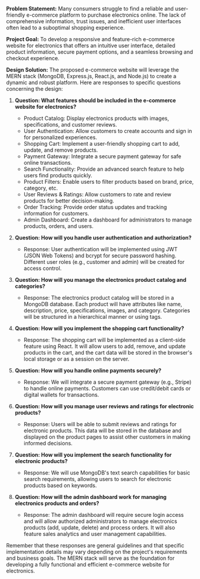 
**Problem Statement:** Many consumers struggle to find a reliable and user-friendly e-commerce platform to purchase electronics online. The lack of comprehensive information, trust issues, and inefficient user interfaces often lead to a suboptimal shopping experience.

**Project Goal:** To develop a responsive and feature-rich e-commerce website for electronics that offers an intuitive user interface, detailed product information, secure payment options, and a seamless browsing and checkout experience.

**Design Solution:** The proposed e-commerce website will leverage the MERN stack (MongoDB, Express.js, React.js, and Node.js) to create a dynamic and robust platform. Here are responses to specific questions concerning the design:

1. **Question: What features should be included in the e-commerce website for electronics?**
   - Product Catalog: Display electronics products with images, specifications, and customer reviews.
   - User Authentication: Allow customers to create accounts and sign in for personalized experiences.
   - Shopping Cart: Implement a user-friendly shopping cart to add, update, and remove products.
   - Payment Gateway: Integrate a secure payment gateway for safe online transactions.
   - Search Functionality: Provide an advanced search feature to help users find products quickly.
   - Product Filters: Enable users to filter products based on brand, price, category, etc.
   - User Reviews & Ratings: Allow customers to rate and review products for better decision-making.
   - Order Tracking: Provide order status updates and tracking information for customers.
   - Admin Dashboard: Create a dashboard for administrators to manage products, orders, and users.

2. **Question: How will you handle user authentication and authorization?**
   - Response: User authentication will be implemented using JWT (JSON Web Tokens) and bcrypt for secure password hashing. Different user roles (e.g., customer and admin) will be created for access control.

3. **Question: How will you manage the electronics product catalog and categories?**
   - Response: The electronics product catalog will be stored in a MongoDB database. Each product will have attributes like name, description, price, specifications, images, and category. Categories will be structured in a hierarchical manner or using tags.

4. **Question: How will you implement the shopping cart functionality?**
   - Response: The shopping cart will be implemented as a client-side feature using React. It will allow users to add, remove, and update products in the cart, and the cart data will be stored in the browser's local storage or as a session on the server.

5. **Question: How will you handle online payments securely?**
   - Response: We will integrate a secure payment gateway (e.g., Stripe) to handle online payments. Customers can use credit/debit cards or digital wallets for transactions.

6. **Question: How will you manage user reviews and ratings for electronic products?**
   - Response: Users will be able to submit reviews and ratings for electronic products. This data will be stored in the database and displayed on the product pages to assist other customers in making informed decisions.

7. **Question: How will you implement the search functionality for electronic products?**
   - Response: We will use MongoDB's text search capabilities for basic search requirements, allowing users to search for electronic products based on keywords. 

8. **Question: How will the admin dashboard work for managing electronics products and orders?**
   - Response: The admin dashboard will require secure login access and will allow authorized administrators to manage electronics products (add, update, delete) and process orders. It will also feature sales analytics and user management capabilities.

Remember that these responses are general guidelines and that specific implementation details may vary depending on the project's requirements and business goals. The MERN stack will serve as the foundation for developing a fully functional and efficient e-commerce website for electronics.

